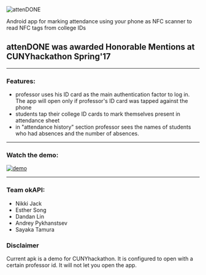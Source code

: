 
![attenDONE][logo]

[logo]: https://github.com/Nukki/attenDONE/raw/master/app/src/main/res/drawable/name3.png "App name"
Android app for marking attendance using your phone as NFC scanner to read NFC tags from college IDs

## attenDONE was awarded Honorable Mentions at CUNYhackathon Spring'17
***
### Features:
* professor uses his ID card as the main authentication factor to log in. The app will open only if professor's ID card was tapped against the phone
* students tap their college ID cards to mark themselves present in attendance sheet
* in "attendance history" section professor sees the names of students who had absences and the number of absences. 
***

### Watch the demo:

[![demo](http://img.youtube.com/vi/ULR1QrEeLk8/0.jpg)](http://www.youtube.com/watch?v=ULR1QrEeLk8)


***
### Team okAPI:
* Nikki Jack
* Esther Song
* Dandan Lin
* Andrey Pykhanstsev
* Sayaka Tamura

### Disclaimer
Current apk is a demo for CUNYhackathon. It is configured to open with a certain professor id. It will not let you open the app.
